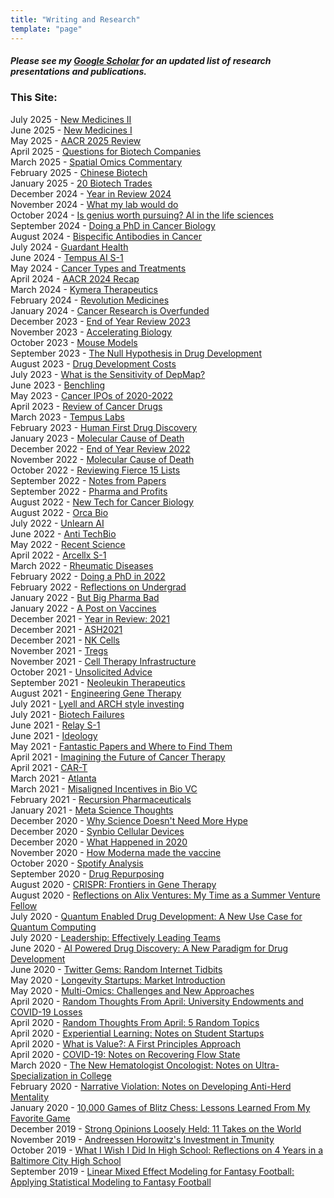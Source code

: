 ```yaml
---
title: "Writing and Research"
template: "page"
---
```


##### Please see my [Google Scholar](https://scholar.google.com/citations?user=mlArGDAAAAAJ&hl=en) for an updated list of research presentations and publications.

### This Site:
July 2025 - [New Medicines II](https://www.dennisgong.com/blog/19ideas/) <br />
June 2025 - [New Medicines I](https://www.dennisgong.com/blog/newmedicines/) <br />
May 2025 - [AACR 2025 Review](https://www.dennisgong.com/blog/AACR25/) <br />
April 2025 - [Questions for Biotech Companies](https://www.dennisgong.com/blog/biotechquestions/) <br />
March 2025 - [Spatial Omics Commentary](https://www.dennisgong.com/blog/spatialomics/) <br />
February 2025 - [Chinese Biotech](https://www.dennisgong.com/blog/ChineseBiotech/) <br />
January 2025 - [20 Biotech Trades](https://www.dennisgong.com/blog/BiotechTrades/) <br />
December 2024 - [Year in Review 2024](https://www.dennisgong.com/blog/2024review/) <br />
November 2024 - [What my lab would do](https://www.dennisgong.com/blog/lab/) <br />
October 2024 - [Is genius worth pursuing? AI in the life sciences](https://www.dennisgong.com/blog/AI/) <br />
September 2024 - [Doing a PhD in Cancer Biology](https://www.dennisgong.com/blog/CancerPhD/) <br />
August 2024 - [Bispecific Antibodies in Cancer](https://www.dennisgong.com/blog/Antibodies/) <br />
July 2024 - [Guardant Health](https://www.dennisgong.com/blog/Guardant/) <br />
June 2024 - [Tempus AI S-1](https://www.dennisgong.com/blog/TempusIPO/) <br />
May 2024 - [Cancer Types and Treatments](https://www.dennisgong.com/blog/CancerTypes/) <br />
April 2024 - [AACR 2024 Recap](https://www.dennisgong.com/blog/AACR2024/) <br />
March 2024 - [Kymera Therapeutics](https://www.dennisgong.com/blog/KYMR/) <br />
February 2024 - [Revolution Medicines](https://www.dennisgong.com/blog/RVMD/) <br />
January 2024 - [Cancer Research is Overfunded](https://www.dennisgong.com/blog/cancerres/) <br />
December 2023 - [End of Year Review 2023](https://www.dennisgong.com/blog/EOY2023/) <br />
November 2023 - [Accelerating Biology](https://www.dennisgong.com/blog/Accelerating/) <br />
October 2023 - [Mouse Models](https://www.dennisgong.com/blog/MouseModels/) <br />
September 2023 - [The Null Hypothesis in Drug Development](https://www.dennisgong.com/blog/NullHypothesis/) <br />
August 2023 - [Drug Development Costs](https://www.dennisgong.com/blog/DrugDevCosts/) <br />
July 2023 - [What is the Sensitivity of DepMap?](https://www.dennisgong.com/blog/DepMap/) <br />
June 2023 - [Benchling](https://www.dennisgong.com/blog/Benchling/) <br />
May 2023 - [Cancer IPOs of 2020-2022](https://www.dennisgong.com/blog/CancerIPOs/) <br />
April 2023 - [Review of Cancer Drugs](https://www.dennisgong.com/blog/CancerDrugs/) <br />
March 2023 - [Tempus Labs](https://www.dennisgong.com/blog/TempusLabs/) <br />
February 2023 - [Human First Drug Discovery](https://www.dennisgong.com/blog/HumanDrugDiscovery/) <br />
January 2023 - [Molecular Cause of Death](https://www.dennisgong.com/blog/AbstractingBiology/) <br />
December 2022 - [End of Year Review 2022](https://www.dennisgong.com/blog/EOY2022/) <br />
November 2022 - [Molecular Cause of Death](https://www.dennisgong.com/blog/CancerData/) <br />
October 2022 - [Reviewing Fierce 15 Lists](https://www.dennisgong.com/blog/Fierce15/) <br />
September 2022 - [Notes from Papers](https://www.dennisgong.com/blog/NotesFromPapers/) <br />
September 2022 - [Pharma and Profits](https://www.dennisgong.com/blog/PharmaAndProfits/) <br />
August 2022 - [New Tech for Cancer Biology](https://www.dennisgong.com/blog/NewTech/) <br />
August 2022 - [Orca Bio](https://www.dennisgong.com/blog/Orca/) <br />
July 2022 - [Unlearn AI](https://www.dennisgong.com/blog/Unlearn/) <br />
June 2022 - [Anti TechBio](https://www.dennisgong.com/blog/TechBio/) <br />
May 2022 - [Recent Science](https://www.dennisgong.com/blog/AprilMay2022/) <br />
April 2022 - [Arcellx S-1](https://www.dennisgong.com/blog/Arcellx/) <br />
March 2022 - [Rheumatic Diseases](https://www.dennisgong.com/blog/Rheum/) <br />
February 2022 - [Doing a PhD in 2022](https://www.dennisgong.com/blog/PhD/) <br />
February 2022 - [Reflections on Undergrad](https://www.dennisgong.com/blog/Undergrad/) <br />
January 2022 - [But Big Pharma Bad](https://www.dennisgong.com/blog/Pharma/) <br />
January 2022 - [A Post on Vaccines](https://www.dennisgong.com/blog/Vaccines/) <br />
December 2021 - [Year in Review: 2021](https://www.dennisgong.com/blog/2021/) <br />
December 2021 - [ASH2021](https://www.dennisgong.com/blog/ASH21/) <br />
December 2021 - [NK Cells](https://www.dennisgong.com/blog/NK/) <br />
November 2021 - [Tregs](https://www.dennisgong.com/blog/Tregs/) <br />
November 2021 - [Cell Therapy Infrastructure](https://www.dennisgong.com/blog/Infrastructure/) <br />
October 2021 - [Unsolicited Advice](https://www.dennisgong.com/blog/Advice/) <br />
September 2021 - [Neoleukin Therapeutics](https://www.dennisgong.com/blog/Neoleukin/) <br />
August 2021 - [Engineering Gene Therapy](https://www.dennisgong.com/blog/GeneTx/) <br />
July 2021 - [Lyell and ARCH style investing](https://www.dennisgong.com/blog/Lyell/) <br />
July 2021 - [Biotech Failures](https://www.dennisgong.com/blog/Failures/) <br />
June 2021 - [Relay S-1](https://www.dennisgong.com/blog/Relay/) <br />
June 2021 - [Ideology](https://www.dennisgong.com/blog/Ideology/) <br />
May 2021 - [Fantastic Papers and Where to Find Them](https://www.dennisgong.com/blog/Fantastic/) <br />
April 2021 - [Imagining the Future of Cancer Therapy](https://www.dennisgong.com/blog/Research/) <br />
April 2021 - [CAR-T](https://www.dennisgong.com/blog/CART/) <br />
March 2021 - [Atlanta](https://www.dennisgong.com/blog/Atlanta/) <br />
March 2021 - [Misaligned Incentives in Bio VC](https://www.dennisgong.com/blog/BiopharmaVC/) <br />
February 2021 - [Recursion Pharmaceuticals](https://www.dennisgong.com/blog/Recursion/) <br />
January 2021 - [Meta Science Thoughts](https://www.dennisgong.com/blog/Science/) <br />
December 2020 - [Why Science Doesn't Need More Hype](https://www.dennisgong.com/blog/RegenHype/) <br />
December 2020 - [Synbio Cellular Devices](https://www.dennisgong.com/blog/SynbioCellDevices/) <br />
December 2020 - [What Happened in 2020](https://www.dennisgong.com/blog/2020/) <br />
November 2020 - [How Moderna made the vaccine](https://www.dennisgong.com/blog/mRNA/) <br />
October 2020 - [Spotify Analysis](https://www.dennisgong.com/blog/Spotify/) <br />
September 2020 - [Drug Repurposing](https://www.dennisgong.com/blog/Drug_Repurposing/) <br />
August 2020 - [CRISPR: Frontiers in Gene Therapy](https://www.dennisgong.com/blog/CRISPR/) <br />
August 2020 - [Reflections on Alix Ventures: My Time as a Summer Venture Fellow](https://www.dennisgong.com/blog/Alix/) <br />
July 2020 - [Quantum Enabled Drug Development: A New Use Case for Quantum Computing](https://www.dennisgong.com/blog/Quantum_Drug_Development/) <br />
July 2020 - [Leadership: Effectively Leading Teams](https://www.dennisgong.com/blog/Leadership/) <br />
June 2020 - [AI Powered Drug Discovery: A New Paradigm for Drug Development](https://www.dennisgong.com/blog/AI_Drug_Discovery/) <br />
June 2020 - [Twitter Gems: Random Internet Tidbits](https://www.dennisgong.com/blog/Twitter_Gems/) <br />
May 2020 - [Longevity Startups: Market Introduction](https://www.dennisgong.com/blog/Longevity/) <br />
May 2020 - [Multi-Omics: Challenges and New Approaches](https://www.dennisgong.com/blog/multiomics/) <br />
April 2020 - [Random Thoughts From April: University Endowments and COVID-19 Losses](https://www.dennisgong.com/blog/April2/) <br />
April 2020 - [Random Thoughts From April: 5 Random Topics](https://www.dennisgong.com/blog/April/) <br />
April 2020 - [Experiential Learning: Notes on Student Startups](https://www.dennisgong.com/blog/learning/) <br />
April 2020 - [What is Value?: A First Principles Approach](https://www.dennisgong.com/blog/value/) <br />
April 2020 - [COVID-19: Notes on Recovering Flow State](https://www.dennisgong.com/blog/COVID-19/) <br />
March 2020 - [The New Hematologist Oncologist: Notes on Ultra-Specialization in College](https://www.dennisgong.com/blog/hemonc/) <br />
February 2020 - [Narrative Violation: Notes on Developing Anti-Herd Mentality](https://www.dennisgong.com/blog/narrative/) <br />
January 2020 - [10,000 Games of Blitz Chess: Lessons Learned From My Favorite Game](https://www.dennisgong.com/blog/chess/) <br />
December 2019 - [Strong Opinions Loosely Held: 11 Takes on the World](https://www.dennisgong.com/blog/thoughts/) <br />
November 2019 - [Andreessen Horowitz's Investment in Tmunity](https://www.dennisgong.com/blog/A16Z-Tmunity/) <br />
October 2019 - [What I Wish I Did In High School: Reflections on 4 Years in a Baltimore City High School](https://www.dennisgong.com/blog/High_School/) <br />
September 2019 - [Linear Mixed Effect Modeling for Fantasy Football: Applying Statistical Modeling to Fantasy Football](https://www.dennisgong.com/blog/Fantasy_Football/) <br />

